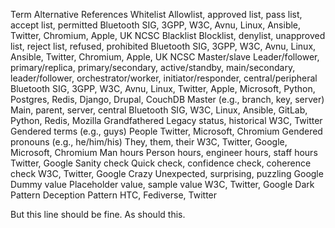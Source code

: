 Term	Alternative	References
Whitelist	Allowlist, approved list, pass list, accept list, permitted	Bluetooth SIG, 3GPP, W3C, Avnu, Linux, Ansible, Twitter, Chromium, Apple, UK NCSC
Blacklist	Blocklist, denylist, unapproved list, reject list, refused, prohibited	Bluetooth SIG, 3GPP, W3C, Avnu, Linux, Ansible, Twitter, Chromium, Apple, UK NCSC
Master/slave	Leader/follower, primary/replica, primary/secondary, active/standby, main/secondary, leader/follower, orchestrator/worker, initiator/responder, central/peripheral	Bluetooth SIG, 3GPP, W3C, Avnu, Linux, Twitter, Apple, Microsoft, Python, Postgres, Redis, Django, Drupal, CouchDB
Master (e.g., branch, key, server)	Main, parent, server, central	Bluetooth SIG, W3C, Linux, Ansible, GitLab, Python, Redis, Mozilla
Grandfathered	Legacy status, historical	W3C, Twitter
Gendered terms (e.g., guys)	People	Twitter, Microsoft, Chromium
Gendered pronouns (e.g., he/him/his)	They, them, their	W3C, Twitter, Google, Microsoft, Chromium
Man hours	Person hours, engineer hours, staff hours	Twitter, Google
Sanity check	Quick check, confidence check, coherence check	W3C, Twitter, Google
Crazy	Unexpected, surprising, puzzling	Google
Dummy value	Placeholder value, sample value	W3C, Twitter, Google
Dark Pattern	Deception Pattern	HTC, Fediverse, Twitter

But this line should be fine.
As should this.
